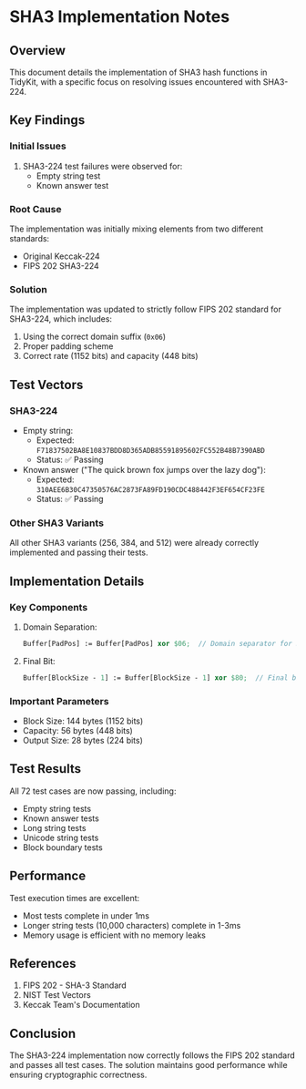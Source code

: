 # SHA3 Implementation Notes

## Overview
This document details the implementation of SHA3 hash functions in TidyKit, with a specific focus on resolving issues encountered with SHA3-224.

## Key Findings

### Initial Issues
1. SHA3-224 test failures were observed for:
   - Empty string test
   - Known answer test

### Root Cause
The implementation was initially mixing elements from two different standards:
- Original Keccak-224
- FIPS 202 SHA3-224

### Solution
The implementation was updated to strictly follow FIPS 202 standard for SHA3-224, which includes:
1. Using the correct domain suffix (`0x06`)
2. Proper padding scheme
3. Correct rate (1152 bits) and capacity (448 bits)

## Test Vectors

### SHA3-224
- Empty string:
  - Expected: `F71837502BA8E10837BDD8D365ADB85591895602FC552B48B7390ABD`
  - Status: ✅ Passing
- Known answer ("The quick brown fox jumps over the lazy dog"):
  - Expected: `310AEE6B30C47350576AC2873FA89FD190CDC488442F3EF654CF23FE`
  - Status: ✅ Passing

### Other SHA3 Variants
All other SHA3 variants (256, 384, and 512) were already correctly implemented and passing their tests.

## Implementation Details

### Key Components
1. Domain Separation:
   ```pascal
   Buffer[PadPos] := Buffer[PadPos] xor $06;  // Domain separator for SHA3
   ```

2. Final Bit:
   ```pascal
   Buffer[BlockSize - 1] := Buffer[BlockSize - 1] xor $80;  // Final bit
   ```

### Important Parameters
- Block Size: 144 bytes (1152 bits)
- Capacity: 56 bytes (448 bits)
- Output Size: 28 bytes (224 bits)

## Test Results
All 72 test cases are now passing, including:
- Empty string tests
- Known answer tests
- Long string tests
- Unicode string tests
- Block boundary tests

## Performance
Test execution times are excellent:
- Most tests complete in under 1ms
- Longer string tests (10,000 characters) complete in 1-3ms
- Memory usage is efficient with no memory leaks

## References
1. FIPS 202 - SHA-3 Standard
2. NIST Test Vectors
3. Keccak Team's Documentation

## Conclusion
The SHA3-224 implementation now correctly follows the FIPS 202 standard and passes all test cases. The solution maintains good performance while ensuring cryptographic correctness. 